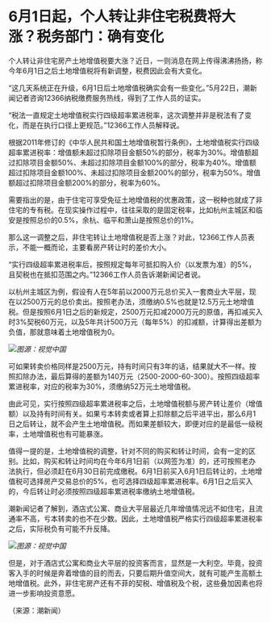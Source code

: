 # 6月1日起，个人转让非住宅税费将大涨？税务部门：确有变化

个人转让非住宅房产土地增值税要大涨？近日，一则消息在网上传得沸沸扬扬，称今年6月1日之后土地增值税将有新调整，税费因此会有大变化。

“这几天系统正在升级，6月1日后土地增值税确实会有一些变化。”5月22日，潮新闻记者咨询12366纳税缴费服务热线，得到了工作人员的证实。

“税法一直规定土地增值税实行四级超率累进税率，这次调整并非是税法有了变化，而是在执行口径上更规范。”12366工作人员解释说。

根据2011年修订的《中华人民共和国土地增值税暂行条例》，土地增值税实行四级超率累进税率：增值额未超过扣除项目金额50%的部分，税率为30%。增值额超过扣除项目金额50%、未超过扣除项目金额100%的部分，税率为40%。增值额超过扣除项目金额100%、未超过扣除项目金额200%的部分，税率为50%。增值额超过扣除项目金额200%的部分，税率为60%。

需要指出的是，由于住宅可享受免征土地增值税的优惠政策，这一税种也就成了非住宅的专有税。在现实操作过程中，往往采取的是固定税率，比如杭州主城区和临安是按照总价的0.5%，余杭、临平和萧山是按照总价的1%。

那么这一调整之后，非住宅转让土地增值税是否上涨？对此，12366工作人员表示，不能一概而论，主要看房产转让时的差价大小。

“实行四级超率累进税率后，按照规定每年可抵扣购入价（以发票为准）的5%，且契税也在抵扣范围之内。”12366工作人员告诉潮新闻记者说。

以杭州主城区为例，假设有人在5年前以2000万元总价买入一套商业大平层，现在以2500万元的总价卖出。按照老办法，须缴纳0.5%也就是12.5万元土地增值税。但是按照6月1日之后的新规定，2500万元扣减2000万元的原值，再扣减买入时3%契税60万元，以及5年共计500万元（每年5%）的扣减额，计算得出差额为负值，那就意味着土地增值税为0。

![](https://inews.gtimg.com/om_bt/O2Xv_1WHevA2d-UtO9nTsTYFx5cSwB5h20EQJFonAlwQcAA/1000)_图源：视觉中国_

可如果转卖价格同样是2500万元，持有时间只有3年的话，结果就大不一样。按照扣除办法，最后算得的差额为140万元（2500-2000-60-300）。按照四级超率累进税率，对应的税率为30%，须缴纳52万元土地增值税。

由此可见，实行按照四级超率累进税率之后，土地增值税额与房产转让差价（增值额）以及持有时间有关。如果亏本转卖或者算上扣除额之后平进平出，那么6月1日之后转让，就不会产生土地增值税。而如果差额较大，即便对应的是最低一级税率，土地增值税也有可能暴涨。

值得一提的是，土地增值税的调整，针对不同的购买和转让时间，会有一定的区别。比如，购买和转让时间均在今年6月1日前（以网签为准）的，还可按照老办法执行，但必须赶在6月30日前完成缴税。6月1日前买入6月1日后转让的，土地增值税可选择房产交易总价的5%，也可选择四级超率累进税率。6月1日之后买入的，今后转让时必须按照四级超率累进税率缴纳土地增值税。

潮新闻记者了解到，酒店式公寓、商业大平层最近几年增值情况远不如住宅，且流通率不高，亏本转卖的也不在少数。因此，土地增值税严格实行四级超率累进税率之后，实际税负有可能不升反降。

![](https://inews.gtimg.com/om_bt/ON1I85l28qvfY7xf9RlYRG8UTgyWlHIFpdLUIQxD8L-lcAA/1000)_图源：视觉中国_

但是，对于酒店式公寓和商业大平层的投资客而言，显然是一大利空。毕竟，投资客入手的时候是奔着增值的目的而去，只要后期升值空间大，就有可能产生高额土地增值税。此外，非住宅房产还有不菲的契税、增值税及个税，这些叠加因素也将进一步影响投资意愿。

（来源：潮新闻）

